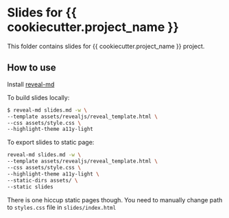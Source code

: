 # Slides for {{ cookiecutter.project_name }}

This folder contains slides for {{ cookiecutter.project_name }} project.

## How to use

Install [reveal-md](https://github.com/webpro/reveal-md)

To build slides locally: 

```bash
$ reveal-md slides.md -w \
--template assets/revealjs/reveal_template.html \
--css assets/style.css \
--highlight-theme a11y-light
```

To export slides to static page: 

```bash
reveal-md slides.md -w \
--template assets/revealjs/reveal_template.html \
--css assets/style.css \
--highlight-theme a11y-light \
--static-dirs assets/ \
--static slides
```

There is one hiccup static pages though. You need to manually change path to `styles.css` file in `slides/index.html` 

